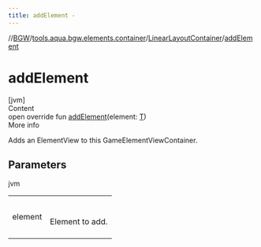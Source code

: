 ```yaml
---
title: addElement -
---
```

//[BGW](../../../index.md)/[tools.aqua.bgw.elements.container](../index.md)/[LinearLayoutContainer](index.md)/[addElement](add-element.md)



# addElement  
[jvm]  
Content  
open override fun [addElement](add-element.md)(element: [T](index.md))  
More info  


Adds an ElementView to this GameElementViewContainer.



## Parameters  
  
jvm  
  
| | |
|---|---|
| <a name="tools.aqua.bgw.elements.container/LinearLayoutContainer/addElement/#TypeParam(bounds=[tools.aqua.bgw.elements.gameelements.GameElementView])/PointingToDeclaration/"></a>element| <a name="tools.aqua.bgw.elements.container/LinearLayoutContainer/addElement/#TypeParam(bounds=[tools.aqua.bgw.elements.gameelements.GameElementView])/PointingToDeclaration/"></a><br><br>Element to add.<br><br>|
  
  



